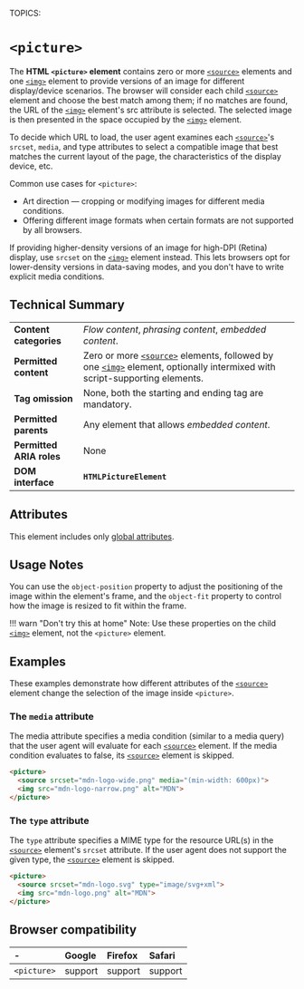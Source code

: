 TOPICS: <picture>

# `<picture>`

The **HTML `<picture>` element** contains zero or more [`<source>`](/en/webfrontend/<source>)
elements and one [`<img>`](/en/webfrontend/<img>) element to provide versions of an image for
different display/device scenarios. The browser will consider each child [`<source>`](/en/webfrontend/<source>)
element and choose the best match among them; if no matches are found, the URL of the
[`<img>`](/en/webfrontend/<img>) element's src attribute is selected. The selected image is then
presented in the space occupied by the [`<img>`](/en/webfrontend/<img>) element.

To decide which URL to load, the user agent examines each [`<source>`](/en/webfrontend/<source>)'s `srcset`,
`media`, and type attributes to select a compatible image that best matches the current
layout of the page, the characteristics of the display device, etc.

Common use cases for `<picture>`:

- Art direction — cropping or modifying images for different media conditions.
- Offering different image formats when certain formats are not supported by all browsers.

If providing higher-density versions of an image for high-DPI (Retina) display, use
`srcset` on the [`<img>`](/en/webfrontend/<img>) element instead. This lets browsers opt for lower-density
versions in data-saving modes, and you don't have to write explicit media conditions.

## Technical Summary

|  |  |
| :-- | :-- |
| **Content categories** | *Flow content*, *phrasing content*, *embedded content*. |
| **Permitted content** | Zero or more [`<source>`](/en/webfrontend/<source>) elements, followed by one [`<img>`](/en/webfrontend/<img>) element, optionally intermixed with script-supporting elements. |
| **Tag omission** | None, both the starting and ending tag are mandatory. |
| **Permitted parents** | Any element that allows *embedded content*. |
| **Permitted ARIA roles** | None |
| **DOM interface** | **`HTMLPictureElement`** |

## Attributes

This element includes only [global attributes](/en/webfrontend/HTML_Global_Attributes).

## Usage Notes

You can use the `object-position` property to adjust the positioning of the image within the
element's frame, and the `object-fit` property to control how
the image is resized to fit within the frame.

!!! warn "Don't try this at home"
    Note: Use these properties on the child [`<img>`](/en/webfrontend/<img>) element, not the `<picture>`
    element.

## Examples

These examples demonstrate how different attributes of the [`<source>`](/en/webfrontend/<source>)
element change the selection of the image inside `<picture>`.

### The `media` attribute

The media attribute specifies a media condition (similar to a media query) that the user agent will
evaluate for each [`<source>`](/en/webfrontend/<source>) element. If the media condition evaluates
to false, its [`<source>`](/en/webfrontend/<source>) element is skipped.

```html
<picture>
  <source srcset="mdn-logo-wide.png" media="(min-width: 600px)">
  <img src="mdn-logo-narrow.png" alt="MDN">
</picture>
```

### The `type` attribute

The `type` attribute specifies a MIME type for the resource URL(s) in the
[`<source>`](/en/webfrontend/<source>) element's `srcset` attribute. If the user agent does not
support the given type, the [`<source>`](/en/webfrontend/<source>) element is skipped.

```html
​<picture>
  <source srcset="mdn-logo.svg" type="image/svg+xml">
  <img src="mdn-logo.png" alt="MDN">
</picture>
```

## Browser compatibility

| - | Google | Firefox | Safari |
| :--- | :--- | :--- | :--- |
| `<picture>`| support | support | support |
